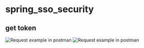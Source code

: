 # spring_sso_security
## get token
![Request example in postman](https://raw.githubusercontent.com/fnasibov/spring_sso_security/master/request_get_toke_example%5B1%5D.png)
![Request example in postman](https://raw.githubusercontent.com/fnasibov/spring_sso_security/master/request_get_token_example%5B2%5D.png)

